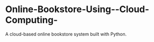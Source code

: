 # Online-Bookstore-Using--Cloud-Computing-
A cloud-based online bookstore system built with Python.
